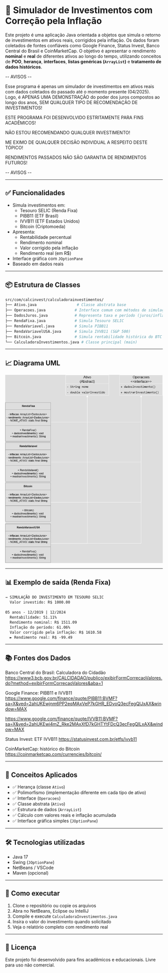 
# 💸 Simulador de Investimentos com Correção pela Inflação

Este projeto é uma aplicação Java orientada a objetos que
simula o retorno de investimentos em ativos reais, corrigidos pela inflação.
Os dados foram coletados de fontes confiáveis como Google Finance, Status Invest, 
Banco Central do Brasil e CoinMarketCap. O objetivo é apresentar o rendimento **nominal** 
e **real** de diferentes ativos ao longo do tempo, utilizando conceitos de **POO**, 
**herança**, **interfaces**, **listas genéricas (`ArrayList`)** e **tratamento de dados históricos**.

-- AVISOS --

Esse programa é apenas um simulador de investimentos em ativos reais 
com dados coletados do passado até o momento presente (04/2025). 
Logo, é APENAS UMA DEMONSTRAÇÃO do poder dos juros compostos ao longo dos anos, 
SEM QUALQUER TIPO DE RECOMENDAÇÃO DE INVESTIMENTOS!

ESTE PROGRAMA FOI DESENVOLVIDO ESTRITAMENTE PARA FINS ACADÊMICOS!

NÃO ESTOU RECOMENDANDO QUALQUER INVESTIMENTO!

ME EXIMO DE QUALQUER DECISÃO INDIVIDUAL A RESPEITO DESTE TÓPICO!

RENDIMENTOS PASSADOS NÃO SÃO GARANTIA DE RENDIMENTOS FUTUROS!


-- AVISOS --

---

## ✅ Funcionalidades

- Simula investimentos em:
  - Tesouro SELIC (Renda Fixa)
  - PIBB11 (ETF Brasil)
  - IVVB11 (ETF Estados Unidos)
  - Bitcoin (Criptomoeda)
- Apresenta:
  - Rentabilidade percentual
  - Rendimento nominal
  - Valor corrigido pela inflação
  - Rendimento real (em R$)
- Interface gráfica com `JOptionPane`
- Baseado em dados reais

---

## 📦 Estrutura de Classes

```bash
src/com/calcinvest/calculadorainvestimentos/
├── Ativo.java                  # Classe abstrata base
├── Operacoes.java             # Interface comum com métodos de simulação
├── DadosJuros.java            # Representa taxa e período (juros/inflacao)
├── RendaFixa.java             # Simula Tesouro SELIC
├── RendaVariavel.java         # Simula PIBB11
├── RendaVariavelUSA.java      # Simula IVVB11 (S&P 500)
├── Bitcoin.java               # Simula rentabilidade histórica do BTC
└── CalculadoraInvestimentos.java # Classe principal (main)
```

---

## 📈 Diagrama UML

![Diagrama UML](DiagramaCalculadora.drawio.png)

---

## 📊 Exemplo de saída (Renda Fixa)

```text
→ SIMULAÇÃO DO INVESTIMENTO EM TESOURO SELIC
  Valor investido: R$ 1000.00

05 anos - 12/2019 | 12/2024
  Rentabilidade: 51.11%
  Rendimento nominal: R$ 1511.09
  Inflação do período: 61.06%
  Valor corrigido pela inflação: R$ 1610.58
  ► Rendimento real: R$ -99.49
```

---

## 📚 Fontes dos Dados

Banco Central do Brasil: Calculadora do Cidadão
https://www3.bcb.gov.br/CALCIDADAO/publico/exibirFormCorrecaoValores.do?method=exibirFormCorrecaoValores&aba=1

Google Finance: PIBB11 e IVVB11
https://www.google.com/finance/quote/PIBB11:BVMF?sa=X&ved=2ahUKEwjnm6PP2eqMAxVeP7kGHR_EDvoQ3ecFegQIJxAX&window=MAX

https://www.google.com/finance/quote/IVVB11:BVMF?sa=X&ved=2ahUKEwi4mZ_Rke2MAxXfD7kGHTYtFDcQ3ecFegQILxAX&window=MAX

Status Invest: ETF IVVB11
https://statusinvest.com.br/etfs/ivvb11

CoinMarketCap: histórico do Bitcoin
https://coinmarketcap.com/currencies/bitcoin/

---

## 🧠 Conceitos Aplicados

- ✅ Herança (classe `Ativo`)
- ✅ Polimorfismo (implementação diferente em cada tipo de ativo)
- ✅ Interface (`Operacoes`)
- ✅ Classe abstrata (`Ativo`)
- ✅ Estrutura de dados (`ArrayList`)
- ✅ Cálculo com valores reais e inflação acumulada
- ✅ Interface gráfica simples (`JOptionPane`)

---

## 🛠️ Tecnologias utilizadas

- Java 17
- Swing (`JOptionPane`)
- NetBeans / VSCode
- Maven (opcional)

---

## 🚀 Como executar

1. Clone o repositório ou copie os arquivos
2. Abra no NetBeans, Eclipse ou IntelliJ
3. Compile e execute `CalculadoraInvestimentos.java`
4. Insira o valor do investimento quando solicitado
5. Veja o relatório completo com rendimento real

---

## 📄 Licença

Este projeto foi desenvolvido para fins acadêmicos e educacionais. Livre para uso não comercial.
